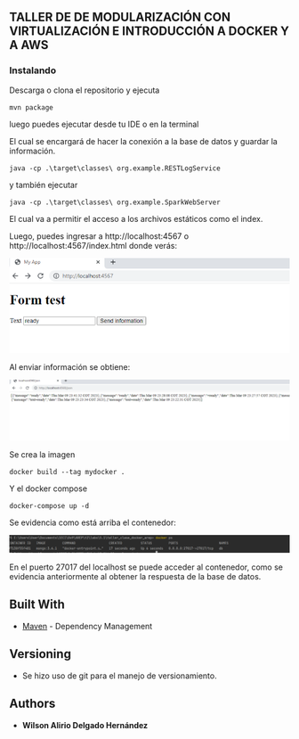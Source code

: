 ## TALLER DE DE MODULARIZACIÓN CON VIRTUALIZACIÓN E INTRODUCCIÓN A DOCKER Y A AWS


### Instalando
Descarga o clona el repositorio y ejecuta

```
mvn package
```

luego puedes ejecutar desde tu IDE o en la terminal

El cual se encargará de hacer la conexión a la base de datos y guardar la información.

```
java -cp .\target\classes\ org.example.RESTLogService
```

y también ejecutar 

```
java -cp .\target\classes\ org.example.SparkWebServer
```

El cual va a permitir el acceso a los archivos estáticos como el index.

Luego, puedes ingresar a http://localhost:4567 o http://localhost:4567/index.html donde verás:

![img.png](img/img.png)

Al enviar información se obtiene:

![img_1.png](img/img_1.png)

Se crea la imagen

```
docker build --tag mydocker .
```

Y el docker compose

```
docker-compose up -d
```

Se evidencia como está arriba el contenedor:

![img_2.png](img/img_2.png)

En el puerto 27017 del localhost se puede acceder al contenedor, como se evidencia anteriormente al obtener la respuesta de la base de datos.


## Built With

* [Maven](https://maven.apache.org/) - Dependency Management


## Versioning

*  Se hizo uso de git para el manejo de versionamiento.

## Authors

* **Wilson Alirio Delgado Hernández** 

